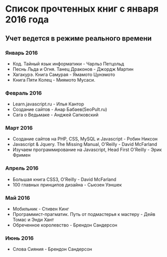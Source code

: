 # Список прочтенных книг с января 2016 года
## Учет ведется в режиме реального времени


### Январь 2016

+ Код. Тайный язык информатики - Чарльз Петцольд
+ Песнь Льда и Огня. Танец Драконов - Джордж Мартин
+ Хагакурэ. Книга Самурая - Ямамото Цунэмото
+ Книга Пяти Колец - Миямото Мусаси.

### Февраль 2016

+ Learn.javascript.ru - Илья Кантор
+ Создание сайтов - Анар Бабаев(SeoPult.ru)
+ Сага о Ведьмаке - Анджей Сапковский

### Март 2016

+ Создание сайтов на PHP, CSS, MySQL и Javascript - Робин Никсон
+ Javascript & Jquery. The Missing Manual, O'Reilly - David McFarland
+ Изучаем программирование на Javascript, Head First O'Reilly - Эрик Фримен


### Апрель 2016

+ Большая книга CSS3, O'Reilly - David McFarland
+ 100 главных принципов дизайна - Сьюзен Уэншек

### Май 2016

+ Мобильник - Стивен Кинг
+ Программист-прагматик. Путь от подмастерья к мастеру - Дейв Томас и Энди Хант
+ Обреченное королевство - Брендон Сандерсон

### Июнь 2016

+ Слова Сияния - Брендон Сандерсон

